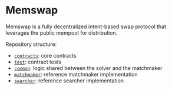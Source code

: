 # Memswap

Memswap is a fully decentralized intent-based swap protocol that leverages the public mempool for distribution.

Repository structure:

- [`contracts`](./contracts): core contracts
- [`test`](./test): contract tests
- [`common`](./src/common): logic shared between the solver and the matchmaker
- [`matchmaker`](./src/matchmaker): reference matchmaker implementation
- [`searcher`](./src/searcher): reference searcher implementation

